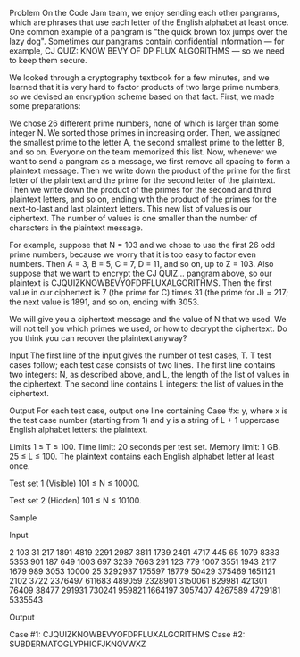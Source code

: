 Problem
On the Code Jam team, we enjoy sending each other pangrams, which are phrases that use each letter of the English alphabet at least once. One common example of a pangram is "the quick brown fox jumps over the lazy dog". Sometimes our pangrams contain confidential information — for example, CJ QUIZ: KNOW BEVY OF DP FLUX ALGORITHMS — so we need to keep them secure.

We looked through a cryptography textbook for a few minutes, and we learned that it is very hard to factor products of two large prime numbers, so we devised an encryption scheme based on that fact. First, we made some preparations:

We chose 26 different prime numbers, none of which is larger than some integer N.
We sorted those primes in increasing order. Then, we assigned the smallest prime to the letter A, the second smallest prime to the letter B, and so on.
Everyone on the team memorized this list.
Now, whenever we want to send a pangram as a message, we first remove all spacing to form a plaintext message. Then we write down the product of the prime for the first letter of the plaintext and the prime for the second letter of the plaintext. Then we write down the product of the primes for the second and third plaintext letters, and so on, ending with the product of the primes for the next-to-last and last plaintext letters. This new list of values is our ciphertext. The number of values is one smaller than the number of characters in the plaintext message.

For example, suppose that N = 103 and we chose to use the first 26 odd prime numbers, because we worry that it is too easy to factor even numbers. Then A = 3, B = 5, C = 7, D = 11, and so on, up to Z = 103. Also suppose that we want to encrypt the CJ QUIZ... pangram above, so our plaintext is CJQUIZKNOWBEVYOFDPFLUXALGORITHMS. Then the first value in our ciphertext is 7 (the prime for C) times 31 (the prime for J) = 217; the next value is 1891, and so on, ending with 3053.

We will give you a ciphertext message and the value of N that we used. We will not tell you which primes we used, or how to decrypt the ciphertext. Do you think you can recover the plaintext anyway?

Input
The first line of the input gives the number of test cases, T. T test cases follow; each test case consists of two lines. The first line contains two integers: N, as described above, and L, the length of the list of values in the ciphertext. The second line contains L integers: the list of values in the ciphertext.

Output
For each test case, output one line containing Case #x: y, where x is the test case number (starting from 1) and y is a string of L + 1 uppercase English alphabet letters: the plaintext.

Limits
1 ≤ T ≤ 100.
Time limit: 20 seconds per test set.
Memory limit: 1 GB.
25 ≤ L ≤ 100.
The plaintext contains each English alphabet letter at least once.

Test set 1 (Visible)
101 ≤ N ≤ 10000.

Test set 2 (Hidden)
101 ≤ N ≤ 10100.

Sample

Input

2
103 31
217 1891 4819 2291 2987 3811 1739 2491 4717 445 65 1079 8383 5353 901 187 649 1003 697 3239 7663 291 123 779 1007 3551 1943 2117 1679 989 3053
10000 25
3292937 175597 18779 50429 375469 1651121 2102 3722 2376497 611683 489059 2328901 3150061 829981 421301 76409 38477 291931 730241 959821 1664197 3057407 4267589 4729181 5335543




Output

Case #1: CJQUIZKNOWBEVYOFDPFLUXALGORITHMS
Case #2: SUBDERMATOGLYPHICFJKNQVWXZ
